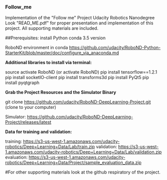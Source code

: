 ### Follow_me
Implementation of the "Follow me" Project Udacity Robotics Nanodegree
Look "READ_ME.pdf" for proper presentation and implementation of this project. All supporting materials are included.

##Prerequisites:
install Python conda 3.5 version

RoboND environment in conda
https://github.com/udacity/RoboND-Python-StarterKit/blob/master/doc/configure_via_anaconda.md


**Additional libraries to install via terminal:**

source activate RoboND (or activate RoboND)
pip install tensorflow==1.2.1
pip install socketIO-client
pip install transforms3d
pip install PyQt5
pip install pyqtgraph

**Grab the Project Resources and the Simulator Binary**

git clone https://github.com/udacity/RoboND-DeepLearning-Project.git (clone to your computer)

Simulator: https://github.com/udacity/RoboND-DeepLearning-Project/releases/latest

**Data for training and validation:**

training: https://s3-us-west-1.amazonaws.com/udacity-robotics/Deep+Learning+Data/Lab/train.zip
validation: https://s3-us-west-1.amazonaws.com/udacity-robotics/Deep+Learning+Data/Lab/validation.zip
evaluation: https://s3-us-west-1.amazonaws.com/udacity-robotics/Deep+Learning+Data/Project/sample_evaluation_data.zip

#For other supporting materials look at the github respiratory of the project.
